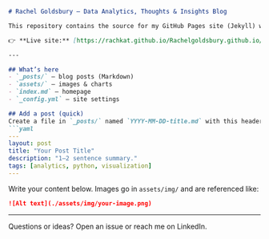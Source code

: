 ````markdown
# Rachel Goldsbury — Data Analytics, Thoughts & Insights Blog

This repository contains the source for my GitHub Pages site (Jekyll) where I share quick write-ups, visuals, and portfolio notes on **data analytics**.

👉 **Live site:** [https://rachkat.github.io/Rachelgoldsbury.github.io/]

---

## What’s here
- `_posts/` — blog posts (Markdown)
- `assets/` — images & charts
- `index.md` — homepage
- `_config.yml` — site settings

## Add a post (quick)
Create a file in `_posts/` named `YYYY-MM-DD-title.md` with this header:
```yaml
---
layout: post
title: "Your Post Title"
description: "1–2 sentence summary."
tags: [analytics, python, visualization]
---
````

Write your content below. Images go in `assets/img/` and are referenced like:

```markdown
![Alt text](./assets/img/your-image.png)
```

---

Questions or ideas? Open an issue or reach me on LinkedIn.

```

